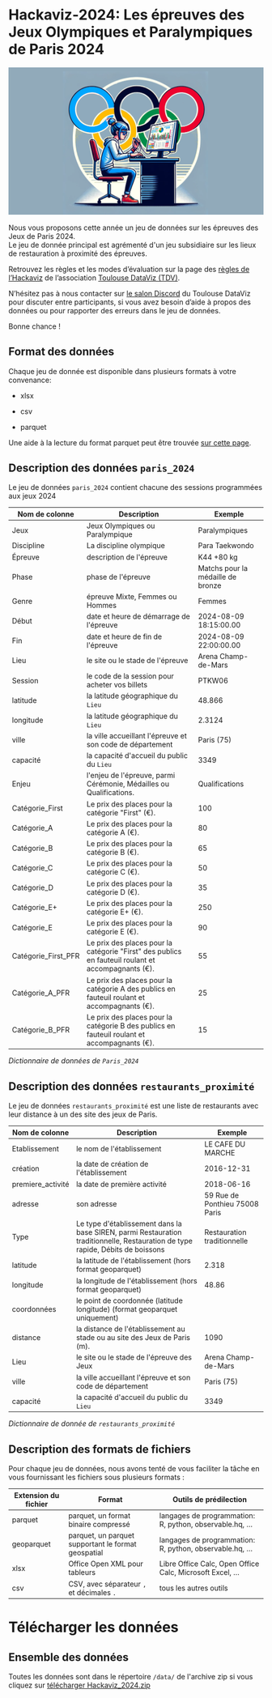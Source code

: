 # Hackaviz-2024: Les épreuves des Jeux Olympiques et Paralympiques de Paris 2024

![](images/clipboard-1507555475.png)

Nous vous proposons cette année un jeu de données sur les épreuves des Jeux de Paris 2024.\
Le jeu de donnée principal est agrémenté d'un jeu subsidiaire sur les lieux de restauration à proximité des épreuves.

Retrouvez les règles et les modes d’évaluation sur la page des [règles de l’Hackaviz](https://toulouse-dataviz.fr/hackaviz/2024-contest/) de l’association [Toulouse DataViz (TDV)](http://toulouse-dataviz.fr/).

N’hésitez pas à nous contacter sur [le salon Discord](https://discord.gg/XSDEKX7thr) du Toulouse DataViz pour discuter entre participants, si vous avez besoin d’aide à propos des données ou pour rapporter des erreurs dans le jeu de données.

Bonne chance !

## Format des données

Chaque jeu de donnée est disponible dans plusieurs formats à votre convenance:

-   xlsx

-   csv

-   parquet

Une aide à la lecture du format parquet  peut être trouvée [sur cette page](https://toulouse-dataviz.github.io/hackaviz-2024/chargement_des_donnees.html).

## Description des données `paris_2024`

Le jeu de données `paris_2024` contient chacune des sessions programmées aux jeux 2024

| Nom de colonne      | Description                                                                                        | Exemple                           |
|------------------|------------------------------------|------------------|
| Jeux                | Jeux Olympiques ou Paralympique                                                                    | Paralympiques                     |
| Discipline          | La discipline olympique                                                                            | Para Taekwondo                    |
| Épreuve             | description de l'épreuve                                                                           | K44 +80 kg                        |
| Phase               | phase de l'épreuve                                                                                 | Matchs pour la médaille de bronze |
| Genre               | épreuve Mixte, Femmes ou Hommes                                                                    | Femmes                            |
| Début               | date et heure de démarrage de l'épreuve                                                            | 2024-08-09 18:15:00.00            |
| Fin                 | date et heure de fin de l'épreuve                                                                  | 2024-08-09 22:00:00.00            |
| Lieu                | le site ou le stade de l'épreuve                                                                   | Arena Champ-de-Mars               |
| Session             | le code de la session pour acheter vos billets                                                     | PTKW06                            |
| latitude            | la latitude géographique du `Lieu`                                                                 | 48.866                            |
| longitude           | la latitude géographique du `Lieu`                                                                 | 2.3124                            |
| ville               | la ville accueillant l'épreuve et son code de département                                          | Paris (75)                        |
| capacité            | la capacité d'accueil du public du `Lieu`                                                          | 3349                              |
| Enjeu               | l'enjeu de l'épreuve, parmi Cérémonie, Médailles ou Qualifications.                                | Qualifications                    |
| Catégorie_First     | Le prix des places pour la catégorie "First" (€).                                                  | 100                               |
| Catégorie_A         | Le prix des places pour la catégorie A (€).                                                        | 80                                |
| Catégorie_B         | Le prix des places pour la catégorie B (€).                                                        | 65                                |
| Catégorie_C         | Le prix des places pour la catégorie C (€).                                                        | 50                                |
| Catégorie_D         | Le prix des places pour la catégorie D (€).                                                        | 35                                |
| Catégorie_E+        | Le prix des places pour la catégorie E+ (€).                                                       | 250                               |
| Catégorie_E         | Le prix des places pour la catégorie E (€).                                                        | 90                                |
| Catégorie_First_PFR | Le prix des places pour la catégorie "First" des publics en fauteuil roulant et accompagnants (€). | 55                                |
| Catégorie_A_PFR     | Le prix des places pour la catégorie A des publics en fauteuil roulant et accompagnants (€).       | 25                                |
| Catégorie_B_PFR     | Le prix des places pour la catégorie B des publics en fauteuil roulant et accompagnants (€).       | 15                                |

*Dictionnaire de données de `Paris_2024`*

## Description des données `restaurants_proximité`

Le jeu de données `restaurants_proximité` est une liste de restaurants avec leur distance à un des site des jeux de Paris.

| Nom de colonne    | Description                                                                                                                    | Exemple                        |
|------------------|------------------------------------|------------------|
| Etablissement     | le nom de l'établissement                                                                                                      | LE CAFE DU MARCHE              |
| création          | la date de création de l'établissement                                                                                         | 2016-12-31                     |
| premiere_activité | la date de première activité                                                                                                   | 2018-06-16                     |
| adresse           | son adresse                                                                                                                    | 59 Rue de Ponthieu 75008 Paris |
| Type              | Le type d'établissement dans la base SIREN, parmi Restauration traditionnelle, Restauration de type rapide, Débits de boissons | Restauration traditionnelle    |
| latitude          | la latitude de l'établissement  (hors format geoparquet)                                                                                               | 2.318                          |
| longitude         | la longitude de l'établissement  (hors format geoparquet)                                                                       | 48.86                          |
| coordonnées         | le point de coordonnée (latitude longitude)  (format geoparquet uniquement) |                          |
| distance          | la distance de l'établissement au stade ou au site des Jeux de Paris (m).                                                      | 1090                           |
| Lieu              | le site ou le stade de l'épreuve des Jeux                                                                                      | Arena Champ-de-Mars            |
| ville             | la ville accueillant l'épreuve et son code de département                                                                      | Paris (75)                     |
| capacité          | la capacité d'accueil du public du `Lieu`                                                                                      | 3349                           |

*Dictionnaire de donnée de `restaurants_proximité`*

## Description des formats de fichiers

Pour chaque jeu de données, nous avons tenté de vous faciliter la tâche
en vous fournissant les fichiers sous plusieurs formats :

| Extension du fichier | Format                          | Outils de prédilection                                                       |
|----------------------|---------------------------------|------------------------------------------------------------------------------|
| parquet              | parquet, un format binaire compressé | langages de programmation:  R, python, observable.hq, … |
| geoparquet              | parquet, un parquet supportant le format geospatial | langages de programmation:  R, python, observable.hq, … |
| xlsx                 | Office Open XML pour tableurs   | Libre Office Calc, Open Office Calc, Microsoft Excel, …                                |
| csv             | CSV, avec séparateur `,` et décimales `.` | tous les autres outils |


# Télécharger les données

## Ensemble des données
Toutes les données sont dans le répertoire `/data/` de l'archive zip si vous cliquez sur [télécharger Hackaviz_2024.zip](https://github.com/Toulouse-Dataviz/hackaviz-2024/archive/refs/heads/main.zip)

